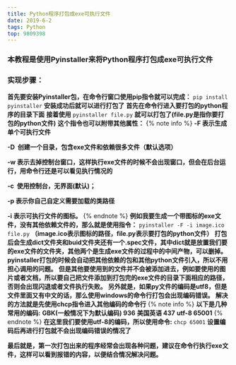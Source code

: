 ```yaml
---
title: Python程序打包成exe可执行文件
date: 2019-6-2
tags: Python
top: 9809398
---
```


### 本教程是使用Pyinstaller来将Python程序打包成exe可执行文件

### **实现步骤：**

**首先要安装Pyinstaller包，在命令行窗口使用pip指令就可以完成：**
`pip install pyinstaller`
**安装成功后就可以进行打包了**
**首先在命令行进入要打包的python程序的目录下面**
**接着使用**   `pyinstaller file.py`   **就可以打包了(file.py是指你要打包的python文件)**
**这个指令也可以附带其他属性：**
{% note info %} 
**-F  表示生成单个可执行文件**

**-D  创建一个目录，包含exe文件和依赖很多文件（默认选项）**

**-w  表示去掉控制台窗口，这样执行exe文件的时候不会出现窗口，但会在后台运行，用命令行还是可以看见执行情况的**

**-c  使用控制台，无界面(默认)；**

**-p  表示你自己自定义需要加载的类路径**

**-i  表示可执行文件的图标。**
{% endnote %}
**例如我要生成一个带图标的exe文件，没有其他依赖文件的，那么就是使用指令：**
`pyinstaller -F -i image.ico file.py`   **（image.ico表示图标的路径，file.py表示要打包的python文件）**
**打包后会生成dict文件夹和buid文件夹还有一个.spec文件，其中dict就是放置我们要的exe文件的文件夹，其他两个是生成exe文件的过程中的中间产物，可以删掉。**
**pyinstaller打包的时候会自动把其他依赖的包和其他python文件引入，所以不用担心调用的问题。**
**但是其他要使用到的文件并不会被添加进去，例如要使用的图片或者文档，所以要自己把文件添加到打包完的exe文件的目录下面相应的路径，否则会出现闪退或者文件执行失败。**
**另外就是，如果py文件的编码是utf8，但是文件里面又有中文的话，那么使用windows的命令行打包会出现编码错误。**
**解决的方法就是先使用chcp指令进入其他编码的命令行**
{% note info %} 
**以下是几种常用的编码:**
**GBK(一般情况下为默认编码) 936**
**美国英语 437**
**utf-8 65001**
{% endnote %}
**在这里我们要使用utf-8的编码，所以使用命令:**
`chcp 65001`
**设置编码后再进行打包就不会出现编码错误的情况了**

**最后就是，第一次打包出来的程序经常会出现各种问题，建议在命令行执行exe文件，这样可以看到报错的内容，以便结合情况解决问题。**